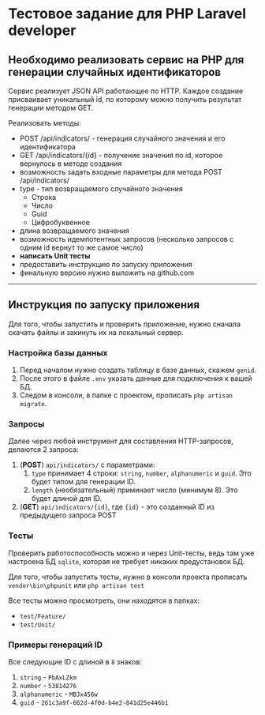 # Тестовое задание для PHP Laravel developer
## Необходимо реализовать сервис на PHP для генерации случайных идентификаторов
Сервис реализует JSON API работающее по HTTP. Каждое создание присваивает уникальный id, по которому можно получить результат генерации методом GET.

Реализовать методы:
- POST /api/indicators/ - генерация случайного значения и его идентификатора
- GET /api/indicators/{id} - получение значения по id, которое вернулось в методе создания
- возможность задать входные параметры для метода POST /api/indicators/
- type - тип возвращаемого случайного значения
  - Строка
  - Число
  - Guid
  - Цифробуквенное
- длина возвращаемого значения
- возможность идемпотентных запросов (несколько запросов с одним id вернут то же самое число)
- **написать Unit тесты**
- предоставить инструкцию по запуску приложения
- финальную версию нужно выложить на github.com

---

## Инструкция по запуску приложения
Для того, чтобы запустить и проверить приложение, нужно сначала скачать файлы и закинуть их на локальный сервер.

### Настройка базы данных
1. Перед началом нужно создать таблицу в базе данных, скажем `genid`.
2. После этого в файле `.env` указать данные для подключения к вашей БД.
3. Следом в консоли, в папке с проектом, прописать `php artisan migrate`.

### Запросы
Далее через любой инструмент для составления HTTP-запросов, делаются 2 запроса:
1. (**POST**) `api/indicators/` с параметрами:
    1. `type` принимает 4 строки: `string`, `number`, `alphanumeric` и `guid`.
       Это будет типом для генерации ID.
    2. `length` (необязательный) приминает число (минимум 8).
       Это будет длиной для ID.
2. (**GET**) `api/indicators/{id}`, где `{id}` - это созданный ID из предыдущего запроса POST


### Тесты
Проверить работоспособность можно и через Unit-тесты, ведь там уже настроена БД `sqlite`, которая не требует никаких предустановок БД.

Для того, чтобы запустить тесты, нужно в консоли проекта прописать `vendor\bin\phpunit` или `php artisan test`

Все тесты можно просмотреть, они находятся в папках:
- `test/Feature/`
- `test/Unit/`

### Примеры генераций ID
Все следующие ID с длиной в `8` знаков:
1. `string` - `PbAxLZkm`
2. `number` - `53814276`
3. `alphanumeric` - `MBJx4S6w`
4. `guid` - `261c3a9f-662d-4f0d-b4e2-841d25e446b1`